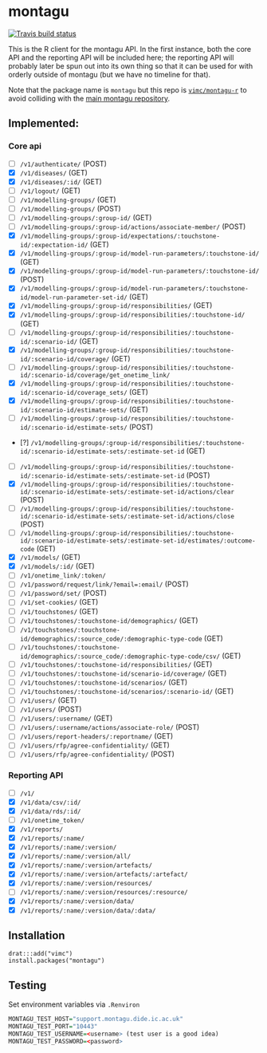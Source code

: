 # montagu

[![Travis build status](https://travis-ci.org/vimc/montagu-r.svg?branch=master)](https://travis-ci.org/vimc/montagu-r)

This is the R client for the montagu API.  In the first instance, both the core API and the reporting API will be included here; the reporting API will probably later be spun out into its own thing so that it can be used for with orderly outside of montagu (but we have no timeline for that).

Note that the package name is `montagu` but this repo is [`vimc/montagu-r`](https://github.com/vimc/montagu-r) to avoid colliding with the [main montagu repository](https://github.com/vimc/montagu).

## Implemented:

### Core api

- [ ] `/v1/authenticate/` (POST)
- [x] `/v1/diseases/` (GET)
- [x] `/v1/diseases/:id/` (GET)
- [ ] `/v1/logout/` (GET)
- [ ] `/v1/modelling-groups/` (GET)
- [ ] `/v1/modelling-groups/` (POST)
- [ ] `/v1/modelling-groups/:group-id/` (GET)
- [ ] `/v1/modelling-groups/:group-id/actions/associate-member/` (POST)
- [x] `/v1/modelling-groups/:group-id/expectations/:touchstone-id/:expectation-id/` (GET)
- [x] `/v1/modelling-groups/:group-id/model-run-parameters/:touchstone-id/` (GET)
- [x] `/v1/modelling-groups/:group-id/model-run-parameters/:touchstone-id/` (POST)
- [x] `/v1/modelling-groups/:group-id/model-run-parameters/:touchstone-id/model-run-parameter-set-id/` (GET)
- [x] `/v1/modelling-groups/:group-id/responsibilities/` (GET)
- [x] `/v1/modelling-groups/:group-id/responsibilities/:touchstone-id/` (GET)
- [ ] `/v1/modelling-groups/:group-id/responsibilities/:touchstone-id/:scenario-id/` (GET)
- [x] `/v1/modelling-groups/:group-id/responsibilities/:touchstone-id/:scenario-id/coverage/` (GET)
- [ ] `/v1/modelling-groups/:group-id/responsibilities/:touchstone-id/:scenario-id/coverage/get_onetime_link/`
- [x] `/v1/modelling-groups/:group-id/responsibilities/:touchstone-id/:scenario-id/coverage_sets/` (GET)
- [x] `/v1/modelling-groups/:group-id/responsibilities/:touchstone-id/:scenario-id/estimate-sets/` (GET)
- [ ] `/v1/modelling-groups/:group-id/responsibilities/:touchstone-id/:scenario-id/estimate-sets/` (POST)
- [?] `/v1/modelling-groups/:group-id/responsibilities/:touchstone-id/:scenario-id/estimate-sets/:estimate-set-id` (GET)
- [ ] `/v1/modelling-groups/:group-id/responsibilities/:touchstone-id/:scenario-id/estimate-sets/:estimate-set-id` (POST)
- [x] `/v1/modelling-groups/:group-id/responsibilities/:touchstone-id/:scenario-id/estimate-sets/:estimate-set-id/actions/clear` (POST)
- [ ] `/v1/modelling-groups/:group-id/responsibilities/:touchstone-id/:scenario-id/estimate-sets/:estimate-set-id/actions/close` (POST)
- [ ] `/v1/modelling-groups/:group-id/responsibilities/:touchstone-id/:scenario-id/estimate-sets/:estimate-set-id/estimates/:outcome-code` (GET)
- [x] `/v1/models/` (GET)
- [x] `/v1/models/:id/` (GET)
- [ ] `/v1/onetime_link/:token/`
- [ ] `/v1/password/request/link/?email=:email/` (POST)
- [ ] `/v1/password/set/` (POST)
- [ ] `/v1/set-cookies/` (GET)
- [ ] `/v1/touchstones/` (GET)
- [ ] `/v1/touchstones/:touchstone-id/demographics/` (GET)
- [ ] `/v1/touchstones/:touchstone-id/demographics/:source_code/:demographic-type-code` (GET)
- [ ] `/v1/touchstones/:touchstone-id/demographics/:source_code/:demographic-type-code/csv/` (GET)
- [ ] `/v1/touchstones/:touchstone-id/responsibilities/` (GET)
- [ ] `/v1/touchstones/:touchstone-id/scenario-id/coverage/` (GET)
- [ ] `/v1/touchstones/:touchstone-id/scenarios/` (GET)
- [ ] `/v1/touchstones/:touchstone-id/scenarios/:scenario-id/` (GET)
- [ ] `/v1/users/` (GET)
- [ ] `/v1/users/` (POST)
- [ ] `/v1/users/:username/` (GET)
- [ ] `/v1/users/:username/actions/associate-role/` (POST)
- [ ] `/v1/users/report-headers/:reportname/` (GET)
- [ ] `/v1/users/rfp/agree-confidentiality/` (GET)
- [ ] `/v1/users/rfp/agree-confidentiality/` (POST)

### Reporting API

- [ ] `/v1/`
- [x] `/v1/data/csv/:id/`
- [x] `/v1/data/rds/:id/`
- [ ] `/v1/onetime_token/`
- [x] `/v1/reports/`
- [x] `/v1/reports/:name/`
- [x] `/v1/reports/:name/:version/`
- [x] `/v1/reports/:name/:version/all/`
- [x] `/v1/reports/:name/:version/artefacts/`
- [x] `/v1/reports/:name/:version/artefacts/:artefact/`
- [x] `/v1/reports/:name/:version/resources/`
- [ ] `/v1/reports/:name/:version/resources/:resource/`
- [x] `/v1/reports/:name/:version/data/`
- [x] `/v1/reports/:name/:version/data/:data/`

## Installation

```
drat:::add("vimc")
install.packages("montagu")
```


## Testing


Set environment variables via `.Renviron`

``` r
MONTAGU_TEST_HOST="support.montagu.dide.ic.ac.uk"
MONTAGU_TEST_PORT="10443"
MONTAGU_TEST_USERNAME=<username> (test user is a good idea)
MONTAGU_TEST_PASSWORD=<password>
```
